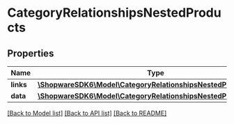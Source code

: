 # CategoryRelationshipsNestedProducts

## Properties
Name | Type | Description | Notes
------------ | ------------- | ------------- | -------------
**links** | [**\ShopwareSDK6\Model\CategoryRelationshipsNestedProductsLinks**](CategoryRelationshipsNestedProductsLinks.md) |  | [optional] 
**data** | [**\ShopwareSDK6\Model\CategoryRelationshipsNestedProductsData[]**](CategoryRelationshipsNestedProductsData.md) |  | [optional] 

[[Back to Model list]](../../README.md#documentation-for-models) [[Back to API list]](../../README.md#documentation-for-api-endpoints) [[Back to README]](../../README.md)

